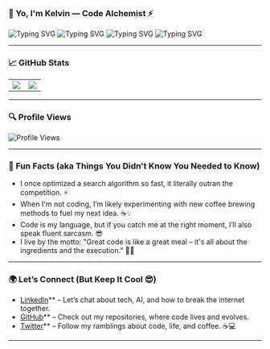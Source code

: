 ### 👋 Yo, I'm Kelvin — Code Alchemist ⚡️

![Typing SVG](https://readme-typing-svg.demolab.com?font=Fira+Code&pause=1000&width=600&lines=🧪+Turning+coffee+into+clean+code...)
![Typing SVG](https://readme-typing-svg.demolab.com?font=Fira+Code&pause=1000&width=600&lines=🧠+Building+brains+into+apps+with+AI+magic)
![Typing SVG](https://readme-typing-svg.demolab.com?font=Fira+Code&pause=1000&width=700&lines=🌍+Code+that+connects+people,+pixels,+and+purpose)
![Typing SVG](https://readme-typing-svg.demolab.com?font=Fira+Code&pause=1000&width=700&lines=🚀+Exploring+tech+galaxies+line+by+line)

---

### 📈 GitHub Stats

<table>
  <tr>
    <td>
      <img src="https://github-readme-stats.vercel.app/api?username=kelvin-go-get&show_icons=true&theme=radical" />
    </td>
    <td>
      <img src="https://github-readme-stats.vercel.app/api/top-langs/?username=kelvin-go-get&layout=compact&theme=radical" />
    </td>
  </tr>
</table>

---

### 🔍 Profile Views

![Profile Views](https://komarev.com/ghpvc/?username=kelvin-go-get&color=blue&style=flat)

---
### 🚀 Fun Facts (aka Things You Didn't Know You Needed to Know)

- I once optimized a search algorithm so fast, it literally outran the competition. ⚡️
- When I'm not coding, I’m likely experimenting with new coffee brewing methods to fuel my next idea. ☕💡
- Code is my language, but if you catch me at the right moment, I’ll also speak fluent sarcasm. 😎
- I live by the motto: "Great code is like a great meal – it's all about the ingredients and the execution." 🍳🍴

---

### 🌍 Let’s Connect (But Keep It Cool 😎)

- [LinkedIn](https://www.linkedin.com/in/kelvin-njuiri-40b492346/)** – Let’s chat about tech, AI, and how to break the internet together.
- [GitHub](https://github.com/kelvin-go-get)** – Check out my repositories, where code lives and evolves.
- [Twitter](https://x.com/k31v9n)** – Follow my ramblings about code, life, and coffee. ☕💻

---
